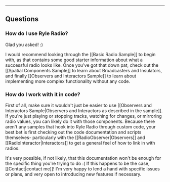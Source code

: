 

---
## Questions
### How do I use Ryle Radio?
Glad you asked! :)

I would recommend looking through the [[Basic Radio Sample]] to begin with, as that contains some good starter information about what a successful radio looks like. Once you've got that down pat, check out the [[Spatial Components Sample]] to learn about Broadcasters and Insulators, and finally [[Observers and Interactors Sample]] to learn about implementing more complex functionality without any code.

### How do I work with it in code?
First of all, make sure it wouldn't just be easier to use [[Observers and Interactors Sample|Observers and Interactors as described in the sample]]. If you're just playing or stopping tracks, watching for changes, or mirroring radio values, you can likely do it with those components. Because there aren't any samples that hook into Ryle Radio through custom code, your best bet is first checking out the code documentation and scripts themselves- particularly with the [[RadioObserver|Observers]] and [[RadioInteractor|Interactors]] to get a general feel of how to link in with radios.

It's very possible, if not likely, that this documentation won't be enough for the specific thing you're trying to do :( If this happens to be the case, [[Contact|contact me]]! I'm very happy to lend a hand with specific issues or plans, and very open to introducing new features if necessary. 

###